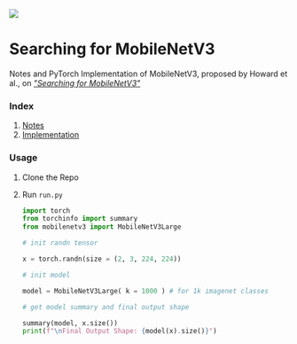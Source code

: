 <img src = 'https://academic.hep.com.cn//article/2023/2095-2430/2095-2430-17-5-732/fsc-22965-zz-fig2.jpg'/>

# Searching for MobileNetV3

Notes and PyTorch Implementation of MobileNetV3, proposed by Howard et al., on *["Searching for MobileNetV3"](https://arxiv.org/abs/1905.02244)*

### Index

1. [Notes](notes.md)
2. [Implementation](mobilenetv3.py)

### Usage

1. Clone the Repo
2. Run `run.py`

    ```python
    import torch
    from torchinfo import summary
    from mobilenetv3 import MobileNetV3Large

    # init randn tensor

    x = torch.randn(size = (2, 3, 224, 224))

    # init model

    model = MobileNetV3Large( k = 1000 ) # for 1k imagenet classes

    # get model summary and final output shape

    summary(model, x.size())
    print(f"\nFinal Output Shape: {model(x).size()}")
    ```